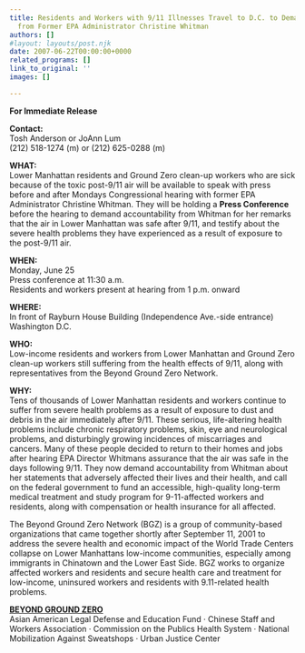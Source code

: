 ```yaml
---
title: Residents and Workers with 9/11 Illnesses Travel to D.C. to Demand Accountability
  from Former EPA Administrator Christine Whitman
authors: []
#layout: layouts/post.njk
date: 2007-06-22T00:00:00+0000
related_programs: []
link_to_original: ''
images: []

---
```

**For Immediate Release**

**Contact:**  
Tosh Anderson or JoAnn Lum  
(212) 518-1274 (m) or (212) 625-0288 (m)

**WHAT:**  
Lower Manhattan residents and Ground Zero clean-up workers who are sick because of the toxic post-9/11 air will be available to speak with press before and after Mondays Congressional hearing with former EPA Administrator Christine Whitman. They will be holding a **Press Conference** before the hearing to demand accountability from Whitman for her remarks that the air in Lower Manhattan was safe after 9/11, and testify about the severe health problems they have experienced as a result of exposure to the post-9/11 air.

**WHEN:**  
Monday, June 25  
Press conference at 11:30 a.m.  
Residents and workers present at hearing from 1 p.m. onward

**WHERE:**  
In front of Rayburn House Building (Independence Ave.-side entrance)  
Washington D.C.

**WHO:**  
Low-income residents and workers from Lower Manhattan and Ground Zero clean-up workers still suffering from the health effects of 9/11, along with representatives from the Beyond Ground Zero Network.

**WHY:**  
Tens of thousands of Lower Manhattan residents and workers continue to suffer from severe health problems as a result of exposure to dust and debris in the air immediately after 9/11. These serious, life-altering health problems include chronic respiratory problems, skin, eye and neurological problems, and disturbingly growing incidences of miscarriages and cancers. Many of these people decided to return to their homes and jobs after hearing EPA Director Whitmans assurance that the air was safe in the days following 9/11. They now demand accountability from Whitman about her statements that adversely affected their lives and their health, and call on the federal government to fund an accessible, high-quality long-term medical treatment and study program for 9-11-affected workers and residents, along with compensation or health insurance for all affected.

The Beyond Ground Zero Network (BGZ) is a group of community-based organizations that came together shortly after September 11, 2001 to address the severe health and economic impact of the World Trade Centers collapse on Lower Manhattans low-income communities, especially among immigrants in Chinatown and the Lower East Side. BGZ works to organize affected workers and residents and secure health care and treatment for low-income, uninsured workers and residents with 9.11-related health problems.

[**BEYOND GROUND ZERO**](https://www.beyondgroundzero.org)  
Asian American Legal Defense and Education Fund · Chinese Staff and Workers Association · Commission on the Publics Health System · National Mobilization Against Sweatshops · Urban Justice Center